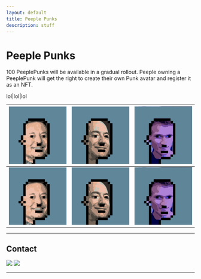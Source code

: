```yaml
---
layout: default
title: Peeple Punks
description: stuff
---
```



# Peeple Punks
100 PeeplePunks will be available in a gradual rollout. Peeple owning a PeeplePunk will get the right to create their own Punk avatar and register it as an NFT.

<!-- [![Twitter URL](https://storage.googleapis.com/opensea-static/Logomark/Logomark-Blue.png)](https://opensea.io/assets/0x495f947276749ce646f68ac8c248420045cb7b5e/27697906723808931225483426374862232610512630121115086139706144181811329105921)
 -->
<!-- [![Musk URL](https://raw.githubusercontent.com/kapilvaidya24/website-templates/master/static/muskpunk.png)](https://opensea.io/assets/0x495f947276749ce646f68ac8c248420045cb7b5e/27697906723808931225483426374862232610512630121115086139706144181811329105921)

[![Bezos URL](https://raw.githubusercontent.com/kapilvaidya24/website-templates/master/static/bezospunk.png)](https://opensea.io/assets/0x495f947276749ce646f68ac8c248420045cb7b5e/27697906723808931225483426374862232610512630121115086139706144182910840733697)

[![Vitalik URL](https://raw.githubusercontent.com/kapilvaidya24/website-templates/master/static/vitalikpunk.png)](https://opensea.io/assets/0x495f947276749ce646f68ac8c248420045cb7b5e/27697906723808931225483426374862232610512630121115086139706144184010352361473) -->

lol|lol|lol

[![](https://raw.githubusercontent.com/kapilvaidya24/website-templates/master/static/muskpunk.png)](https://opensea.io/assets/0x495f947276749ce646f68ac8c248420045cb7b5e/27697906723808931225483426374862232610512630121115086139706144181811329105921)  |  [![](https://raw.githubusercontent.com/kapilvaidya24/website-templates/master/static/bezospunk.png)](https://opensea.io/assets/0x495f947276749ce646f68ac8c248420045cb7b5e/27697906723808931225483426374862232610512630121115086139706144182910840733697) |  [![](https://raw.githubusercontent.com/kapilvaidya24/website-templates/master/static/vitalikpunk.png)](https://opensea.io/assets/0x495f947276749ce646f68ac8c248420045cb7b5e/27697906723808931225483426374862232610512630121115086139706144184010352361473)
:-------------------------:|:-------------------------:|:-------------------------:
[![](https://raw.githubusercontent.com/kapilvaidya24/website-templates/master/static/muskpunk.png)](https://opensea.io/assets/0x495f947276749ce646f68ac8c248420045cb7b5e/27697906723808931225483426374862232610512630121115086139706144181811329105921)  |  [![](https://raw.githubusercontent.com/kapilvaidya24/website-templates/master/static/bezospunk.png)](https://opensea.io/assets/0x495f947276749ce646f68ac8c248420045cb7b5e/27697906723808931225483426374862232610512630121115086139706144182910840733697) |  [![](https://raw.githubusercontent.com/kapilvaidya24/website-templates/master/static/vitalikpunk.png)](https://opensea.io/assets/0x495f947276749ce646f68ac8c248420045cb7b5e/27697906723808931225483426374862232610512630121115086139706144184010352361473)

___

## Contact
[<img src="https://storage.googleapis.com/opensea-static/Logomark/Logomark-Blue.png" width="48">](https://opensea.io/collection/peeple-punks)
[<img src="https://logodix.com/logo/8578.png" width="48">](https://twitter.com/PeeplePunks)


---






<!-- Write your biography here. Tell the world about yourself. Link to your favorite [subreddit](http://reddit.com){:target="\_blank"}. You can put a picture in, too. The code is already in, just name your picture `prof_pic.jpg` and put it in the `img/` folder.

Put your address / P.O. box / other info right below your picture. You can also disable any these elements by editing `profile` property of the YAML header of your `_pages/about.md`. Edit `_bibliography/papers.bib` and Jekyll will render your [publications page](/al-folio/publications/) automatically.

Link to your social media connections, too. This theme is set up to use [Font Awesome icons](http://fortawesome.github.io/Font-Awesome/){:target="\_blank"} and [Academicons](https://jpswalsh.github.io/academicons/){:target="\_blank"}, like the ones below. Add your Facebook, Twitter, LinkedIn, Google Scholar, or just disable all of them. -->


